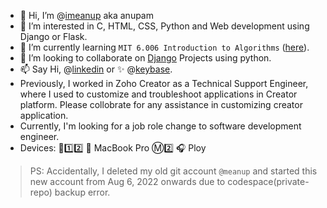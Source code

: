 - 👋 Hi, I’m @[imeanup](https://github.com/imeanup) aka anupam
- 👀 I’m interested in C, HTML, CSS, Python and Web development using Django or Flask.
- 🌱 I’m currently learning `MIT 6.006 Introduction to Algorithms` ([here](https://ocw.mit.edu/courses/6-006-introduction-to-algorithms-spring-2020/pages/syllabus/)).
- 💞️ I’m looking to collaborate on [Django](https://www.djangoproject.com/) Projects using python.
- 📫 Say Hi, @[linkedin](https://www.linkedin.com/in/anupam-6a2529247/) or :sparkles: @[keybase](https://keybase.io/imeanup). 
- Previously, I worked in Zoho Creator as a Technical Support Engineer, where I used to customize and troubleshoot applications in Creator platform. Please collobrate for any assistance in customizing creator application.
- Currently, I'm looking for a job role change to software development engineer.
- Devices: :iphone:1️⃣2️⃣  MacBook Pro Ⓜ️2️⃣ :headphones: Ploy

> PS: Accidentally, I deleted my old git account `@meanup` and started this new account from Aug 6, 2022 onwards due to codespace(private-repo) backup error.


<!---
imeanup/imeanup is a ✨ special ✨ repository because its `README.md` (this file) appears on your GitHub profile.
You can click the Preview link to take a look at your changes.
--->
